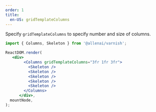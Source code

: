 ```yaml
---
order: 1
title:
  en-US: gridTemplateColumns
---
```


Specify `gridTemplateColumns` to specify number and size of columns.

```jsx
import { Columns, Skeleton } from '@allenai/varnish';

ReactDOM.render(
   <div>
        <Columns gridTemplateColumns="3fr 1fr 3fr">
          <Skeleton />
          <Skeleton />
          <Skeleton />
          <Skeleton />
          <Skeleton />
        </Columns>
      </div>,
  mountNode,
);
```
